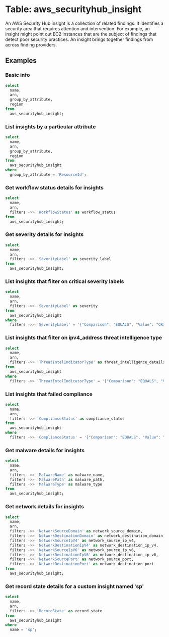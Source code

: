 # Table: aws_securityhub_insight

An AWS Security Hub insight is a collection of related findings. It identifies a security area that requires attention and intervention. For example, an insight might point out EC2 instances that are the subject of findings that detect poor security practices. An insight brings together findings from across finding providers.

## Examples

### Basic info

```sql
select
  name,
  arn,
  group_by_attribute,
  region
from
  aws_securityhub_insight;
```

### List insights by a particular attribute

```sql
select
  name,
  arn,
  group_by_attribute,
  region
from
  aws_securityhub_insight
where
  group_by_attribute = 'ResourceId';
```

### Get workflow status details for insights

```sql
select
  name,
  arn,
  filters ->> 'WorkflowStatus' as workflow_status
from
  aws_securityhub_insight;
```

### Get severity details for insights

```sql
select
  name,
  arn,
  filters ->> 'SeverityLabel' as severity_label
from
  aws_securityhub_insight;
```

### List insights that filter on critical severity labels 

```sql
select
  name,
  arn,
  filters ->> 'SeverityLabel' as severity
from
  aws_securityhub_insight
where
  filters ->> 'SeverityLabel' = '{"Comparison": "EQUALS", "Value": "CRITICAL"}'
```

### List insights that filter on ipv4_address threat intelligence type

```sql
select
  name,
  arn,
  filters ->> 'ThreatIntelIndicatorType' as threat_intelligence_details
from
  aws_securityhub_insight
where
  filters ->> 'ThreatIntelIndicatorType' = '{"Comparison": "EQUALS", "Value": "IPV4_ADDRESS"}'
```

### List insights that failed compliance

```sql
select
  name,
  arn,
  filters ->> 'ComplianceStatus' as compliance_status
from
  aws_securityhub_insight
where
  filters ->> 'ComplianceStatus' = '{"Comparison": "EQUALS", "Value": "FAILED"}'
```

### Get malware details for insights

```sql
select
  name,
  arn,
  filters ->> 'MalwareName' as malware_name,
  filters ->> 'MalwarePath' as malware_path,
  filters ->> 'MalwareType' as malware_type
from
  aws_securityhub_insight;
```

### Get network details for insights

```sql
select
  name,
  arn,
  filters ->> 'NetworkSourceDomain' as network_source_domain,
  filters ->> 'NetworkDestinationDomain' as network_destination_domain,
  filters ->> 'NetworkSourceIpV4' as network_source_ip_v4,
  filters ->> 'NetworkDestinationIpV4' as network_destination_ip_v4,
  filters ->> 'NetworkSourceIpV6' as network_source_ip_v6,
  filters ->> 'NetworkDestinationIpV6' as network_destination_ip_v6,
  filters ->> 'NetworkSourcePort' as network_source_port,
  filters ->> 'NetworkDestinationPort' as network_destination_port
from
  aws_securityhub_insight;
```

### Get record state details for a custom insight named 'sp'

```sql
select
  name,
  arn,
  filters ->> 'RecordState' as record_state
from
  aws_securityhub_insight
where
  name = 'sp';
```
